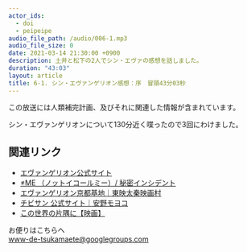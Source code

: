 ```yaml
---
actor_ids:
  - doi
  - peipeipe
audio_file_path: /audio/006-1.mp3
audio_file_size: 0
date: 2021-03-14 21:30:00 +0900
description: 土井と松下の2人でシン・エヴァの感想を話しました。
duration: "43:03"
layout: article
title: 6-1. シン・エヴァンゲリオン感想：序　冒頭43分03秒
---
```

この放送には人類補完計画、及びそれに関連した情報が含まれています。


シン・エヴァンゲリオンについて130分近く喋ったので3回にわけました。



## 関連リンク
- [エヴァンゲリオン公式サイト](https://www.evangelion.co.jp/)
- [≠ME （ノットイコールミー）/ 秘密インシデント](https://www.youtube.com/watch?v=dpSgsHxhWbA)
- [エヴァンゲリオン京都基地｜東映太秦映画村](https://www.toei-eigamura.com/eva/)
- [チビサン 公式サイト｜安野モヨコ](https://ochibisan.com/)
- [この世界の片隅に【映画】](https://konosekai.jp/)


お便りはこちらへ<br/>
www-de-tsukamaete@googlegroups.com
